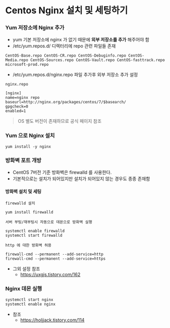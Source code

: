 # Centos Nginx 설치 및 세팅하기

### Yum 저장소에 Nginx 추가
- yum 기본 저장소에 nginx 가 없기 때문에 **외부 저장소를 추가** 해주어야 함
- /etc/yum.repos.d/ 디렉터리에 repo 관련 파일들 존재

```shell script
CentOS-Base.repo CentOS-CR.repo CentOS-Debuginfo.repo CentOS-Media.repo CentOS-Sources.repo CentOS-Vault.repo CentOS-fasttrack.repo microsoft-prod.repo
```

- /etc/yum.repos.d/nginx.repo 파일 추가후 외부 저장소 추가 설정

`nginx.repo`
```shell script
[nginx] 
name=nginx repo 
baseurl=http://nginx.org/packages/centos/7/$basearch/ 
gpgcheck=0 
enabled=1
```

> OS 별도 버전이 존재하므로 공식 페이지 참조

### Yum 으로 Nginx 설치
```shell script
yum install -y nginx
```

### 방화벽 포트 개방
- CentOS 7버전 기준 방화벽은 firewalld 를 사용한다.
- 기본적으로는 설치가 되어있지만 설치가 되어있지 않는 경우도 종종 존재함

#### 방화벽 설치 및 세팅
`firewalld 설치`
```shell script
yum install firewalld
```

`서버 부팅/재부팅시 자동으로 데몬으로 방화벽 실행`
```shell script
systemctl enable firewalld
systemctl start firewalld
```

`http 에 대한 방화벽 허용`
```shell script
firewall-cmd --permanent --add-service=http 
firewall-cmd --permanent --add-service=https
```

- 그외 설정 참조
    - https://uxgjs.tistory.com/162
    

### Nginx 데몬 실행
```shell script
systemctl start nginx
systemctl enable nginx
```

- 참조
    - https://holjjack.tistory.com/114